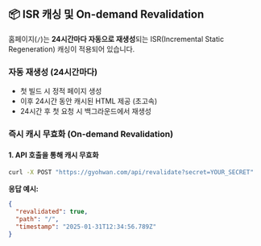 ## 📦 ISR 캐싱 및 On-demand Revalidation

홈페이지(`/`)는 **24시간마다 자동으로 재생성**되는 ISR(Incremental Static Regeneration) 캐싱이 적용되어 있습니다.

### 자동 재생성 (24시간마다)

- 첫 빌드 시 정적 페이지 생성
- 이후 24시간 동안 캐시된 HTML 제공 (초고속)
- 24시간 후 첫 요청 시 백그라운드에서 재생성

### 즉시 캐시 무효화 (On-demand Revalidation)

#### 1. API 호출을 통해 캐시 무효화

```bash
curl -X POST "https://gyohwan.com/api/revalidate?secret=YOUR_SECRET"
```

**응답 예시:**

```json
{
  "revalidated": true,
  "path": "/",
  "timestamp": "2025-01-31T12:34:56.789Z"
}
```
